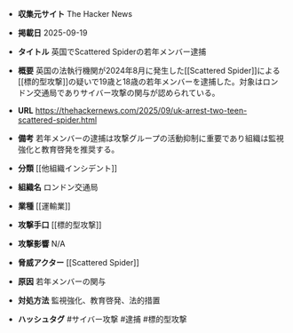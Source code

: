 - **収集元サイト**
The Hacker News

- **掲載日**
2025-09-19

- **タイトル**
英国でScattered Spiderの若年メンバー逮捕

- **概要**
英国の法執行機関が2024年8月に発生した[[Scattered Spider]]による[[標的型攻撃]]の疑いで19歳と18歳の若年メンバーを逮捕した。対象はロンドン交通局でありサイバー攻撃の関与が認められている。

- **URL**
https://thehackernews.com/2025/09/uk-arrest-two-teen-scattered-spider.html

- **備考**
若年メンバーの逮捕は攻撃グループの活動抑制に重要であり組織は監視強化と教育啓発を推奨する。

- **分類**
[[他組織インシデント]]

- **組織名**
ロンドン交通局

- **業種**
[[運輸業]]

- **攻撃手口**
[[標的型攻撃]]

- **攻撃影響**
N/A

- **脅威アクター**
[[Scattered Spider]]

- **原因**
若年メンバーの関与

- **対処方法**
監視強化、教育啓発、法的措置

- **ハッシュタグ**
#サイバー攻撃 #逮捕 #標的型攻撃
